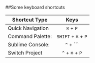 ##Some keyboard shortcuts

|  Shortcut Type          |     Keys             |
|-------------------------|  :-----------------: |
|  Quick Navigation       | `⌘` + `P`            |
|  Command Palette:       | `SHIFT` + `⌘` + `P`  |
|  Sublime Console:       | `^` + `\``           |
|   Switch Project        | `^` + `⌘` + `P`      |